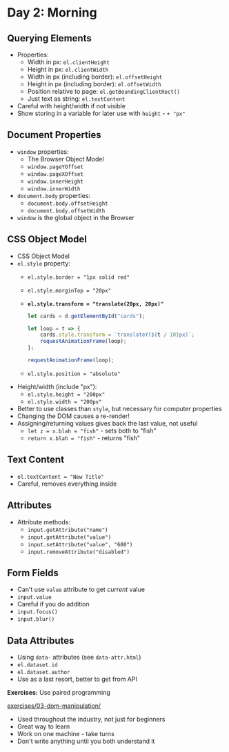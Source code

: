 # Day 2: Morning

## Querying Elements
- Properties:
    - Width in px: `el.clientHeight`
    - Height in px: `el.clientWidth`
    - Width in px (including border): `el.offsetHeight`
    - Height in px (including border): `el.offsetWidth`
    - Position relative to page: `el.getBoundingClientRect()`
    - Just text as string: `el.textContent`
- Careful with height/width if not visible
- Show storing in a variable for later use with `height` - `+ "px"`

## Document Properties
- `window` properties:
    - The Browser Object Model
    - `window.pageYOffset`
    - `window.pageXOffset`
    - `window.innerHeight`
    - `window.innerWidth`
- `document.body` properties:
    - `document.body.offsetHeight`
    - `document.body.offsetWidth`
- `window` is the global object in the Browser

## CSS Object Model
- CSS Object Model
- `el.style` property:
    - `el.style.border = "1px solid red"`
    - `el.style.marginTop = "20px"`
    - **`el.style.transform = "translate(20px, 20px)"`**

        ```js
        let cards = d.getElementById("cards");

        let loop = t => {
            cards.style.transform = `translateY(${t / 10}px)`;
            requestAnimationFrame(loop);
        };

        requestAnimationFrame(loop);
        ```

   - `el.style.position = "absolute"`
- Height/width (include "px"):
    - `el.style.height = "200px"`
    - `el.style.width = "200px"`
- Better to use classes than `style`, but necessary for computer properties
- Changing the DOM causes a re-render!
- Assigning/returning values gives back the last value, not useful
    - `let z = x.blah = "fish"` - sets both to "fish"
    - `return x.blah = "fish"` - returns "fish"

## Text Content
- `el.textContent = "New Title"`
- Careful, removes everything inside

## Attributes
- Attribute methods:
    - `input.getAttribute("name")`
    - `input.getAttribute("value")`
    - `input.setAttribute("value", "600")`
    - `input.removeAttribute("disabled")`

## Form Fields
- Can't use `value` attribute to get *current* value
- `input.value`
- Careful if you do addition
- `input.focus()`
- `input.blur()`

## Data Attributes
- Using `data-` attributes (see `data-attr.html`)
- `el.dataset.id`
- `el.dataset.author`
- Use as a last resort, better to get from API


**Exercises:** Use paired programming

[exercises/03-dom-manipulation/](../../../exercises/03-dom-manipulation/)

- Used throughout the industry, not just for beginners
- Great way to learn
- Work on one machine - take turns
- Don't write anything until you both understand it
